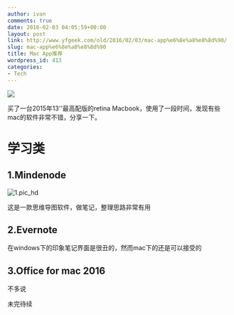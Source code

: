 ```yaml
---
author: ivan
comments: true
date: 2016-02-03 04:05:59+00:00
layout: post
link: http://www.yfgeek.com/old/2016/02/03/mac-app%e6%8e%a8%e8%8d%90/
slug: mac-app%e6%8e%a8%e8%8d%90
title: Mac App推荐
wordpress_id: 413
categories:
- Tech
---
```


![](http://www.yfgeek.com/wp-content/uploads/2016/02/12副本副本.jpg)
<!-- more -->

买了一台2015年13''最高配版的retina Macbook，使用了一段时间，发现有些mac的软件非常不错，分享一下。


# 学习类




## 1.Mindenode


![1.pic_hd](http://www.yfgeek.com/wp-content/uploads/2016/02/1.pic_hd-1024x888.jpg)

这是一款思维导图软件，做笔记，整理思路非常有用


## 2.Evernote


在windows下的印象笔记界面是很丑的，然而mac下的还是可以接受的


## 3.Office for mac 2016


不多说

未完待续
